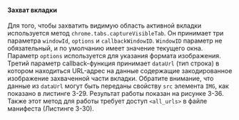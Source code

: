 #### Захват вкладки

Для того, чтобы захватить видимую область активной вкладки используется метод `chrome.tabs.captureVisibleTab`. Он принимает три параметра `windowId`, `options` и `callbackWindowID`. `WindowID` параметр не обязательный, и по умолчанию имеет значение текущего окна. Параметр `options` используется для указания формата изображения. Третий параметр callback-функция принимает `dataUrl` \(тип строка\) в котором находиться URL-адрес на данные содержащие закодированное изображение захваченной части вкладки. Обратите внимание, что данные из `dataUrl` могут быть переданы свойству `src` элемента `IMG`, как показано в листинге 3-29. Результат работы показан на рисунке 3-36. Также этот метод для работы требует доступ `<all_urls>` в файле манифеста \(Листинге 3-30\).

